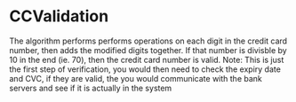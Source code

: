 # CCValidation

The algorithm performs performs operations on each digit in the credit card number, then adds the modified digits together. If that number is divisble by 10 in the end (ie. 70), then the credit card number is valid. Note: This is just the first step of verification, you would then need to check the expiry date and CVC, if they are valid, the you would communicate with the bank servers and see if it is actually in the system
